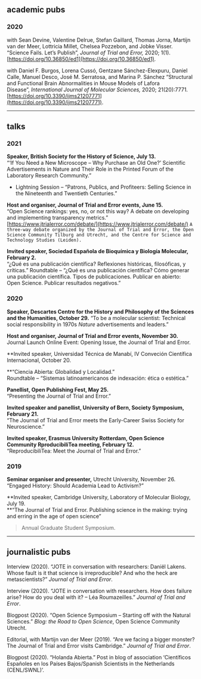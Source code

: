 ## academic pubs  
  

### 2020
with Sean Devine, Valentine Delrue, Stefan Gaillard, Thomas Jorna, Martijn van der Meer, Lottricia Millet, Chelsea Pozzebon, and Jobke Visser. 
“Science Fails. Let’s Publish”, _Journal of Trial and Error,_ 2020; 1(1). [https://doi.org/10.36850/ed1](https://doi.org/10.36850/ed1).  
  
with Daniel F. Burgos, Lorena Cussó, Gentzane Sánchez-Elexpuru, Daniel Calle, Manuel Desco, José M. Serratosa, and Marina P. Sánchez
“Structural and Functional Brain Abnormalities in Mouse Models of Lafora Disease”, _International Journal of Molecular Sciences,_ 2020; 21(20):7771. [https://doi.org/10.3390/ijms21207771](https://doi.org/10.3390/ijms21207771).  
  
---

## talks  

### 2021
**Speaker, British Society for the History of Science, July 13.**  
“‘If You Need a New Microscope – Why Purchase an Old One?’ Scientific Advertisements in Nature and Their Role in the Printed Forum of the Laboratory Research Community.” 

- Lightning Session – “Patrons, Publics, and Profiteers: Selling Science in the Nineteenth and Twentieth Centuries.”  

 
**Host and organiser, Journal of Trial and Error events, June 15.**   
“Open Science rankings: yes, no, or not this way? A debate on developing and implementing transparency metrics.” [https://www.jtrialerror.com/debate/](https://www.jtrialerror.com/debate/)
`A three-way debate organized by the Journal of Trial and Error, the Open Science Community Tilburg and Utrecht, and the Centre for Science and Technology Studies (Leiden).`


**Invited speaker, Sociedad Española de Bioquímica y Biología Molecular, February 2.**  
“¿Qué es una publicación científica? Reflexiones históricas, filosóficas, y críticas.” Roundtable – “¿Qué es una publicación científica? Cómo generar una publicación científica. Tipos de publicaciones. Publicar en abierto: Open Science. Publicar resultados negativos.”

### 2020

**Speaker, Descartes Centre for the History and Philosophy of the Sciences and the Humanities, October 29.**
“To be a molecular scientist: Technical social responsibility in 1970s _Nature_ advertisements and leaders.”  
  
**Host and organiser, Journal of Trial and Error events, November 30.**  
Journal Launch Online Event: Opening Issue, the Journal of Trial and Error.  
  
**Invited speaker, Universidad Técnica de Manabí, IV Conveción Científica Internacional, October 20.

**“Ciencia Abierta: Globalidad y Localidad.”  
Roundtable – “Sistemas latinoamericanos de indexación: ética o estética.”   

**Panellist, Open Publishing Fest, May 25.**  
“Presenting the Journal of Trial and Error.”  
  
**Invited speaker and panellist, University of Bern, Society Symposium, February 21.**   
“The Journal of Trial and Error meets the Early-Career Swiss Society for Neuroscience.”  
  
**Invited speaker, Erasmus University Rotterdam, Open Science Community RproducibiliTea meeting, February 12.**  
“ReproducibiliTea: Meet the Journal of Trial and Error.”  
  
### 2019  

**Seminar organiser and presenter,** Utrecht University, November 26.  
“Engaged History: Should Academia Lead to Activism?”  
  
**Invited speaker, Cambridge University, Laboratory of Molecular Biology, July 19.  
**“The Journal of Trial and Error. Publishing science in the making: trying and erring in the age of open science”  

> Annual Graduate Student Symposium.

---

## journalistic pubs   
Interview (2020). “JOTE in conversation with researchers: Daniël Lakens. Whose fault is it that science is irreproducible? And who the heck are metascientists?” _Journal of Trial and Error_.  
  
Interview (2020). “JOTE in conversation with researchers. How does failure arise? How do you deal with it? – Léa Roumazeilles.” _Journal of Trial and Error_.  
  
Blogpost (2020). “Open Science Symposium – Starting off with the Natural Sciences.” _Blog: the Road to Open Science_, Open Science Community Utrecht.  
  
Editorial, with Martijn van der Meer (2019). “Are we facing a bigger monster? The Journal of Trial and Error visits Cambridge.” _Journal of Trial and Error_.  
  
Blogpost (2020). “Holanda Abierta.” Post in blog of association ‘Científicos Españoles en los Países Bajos/Spanish Scientists in the Netherlands (CENL/SWNL)’.
